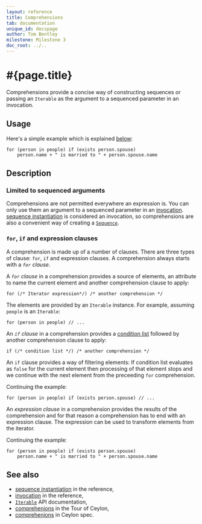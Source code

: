 ```yaml
---
layout: reference
title: Comprehensions
tab: documentation
unique_id: docspage
author: Tom Bentley
milestone: Milestone 3
doc_root: ../..
---
```


# #{page.title}

Comprehensions provide a concise way of constructing sequences or passing an
`Iterable` as the argument to a sequenced parameter in an invocation.

## Usage 

Here's a simple example which is explained 
[below](#for_if_and_expression_clauses):

    for (person in people) if (exists person.spouse) 
        person.name + " is married to " + person.spouse.name


## Description

### Limited to sequenced arguments
Comprehensions are not permitted everywhere an expression is. You can only use
them an 
argument to a sequenced parameter in an [invocation](../invocation). 
[sequence instantiation](../sequence-instantiation) is considered an 
invocation, so comprehensions are also a convenient way of creating a 
[`Sequence`](TODO).

### `for`, `if` and expression clauses

A comprehension is made up of a number of clauses. There are three types of 
clause: `for`, `if` and expression clauses. 
A comprehension always starts with a *`for` clause*. 

A *`for` clause* in a comprehension provides a source of elements, an 
attribute to name the current element and another comprehension clause to 
apply:

    for (/* Iterator expression*/) /* another comprehension */
    
The elements are provided by an `Iterable` instance. 
For example, assuming `people` is an `Iterable`:

    for (person in people) // ...

An *`if` clause* in a comprehension provides a [condition list](../../statement/conditions) 
followed by another comprehension clause to apply:

    if (/* condition list */) /* another comprehension */
    
An `if` clause provides a way of filtering elements: If condition list 
evaluates as `false` for the current element then 
processing of that element stops and we continue with the next element from 
the preceeding 
`for` comprehension.
    
Continuing the example:

    for (person in people) if (exists person.spouse) // ...

An *expression clause* in a comprehension provides the results of the comprehension and for that reason
a comprehension has to end with an expression clause.
The expression can be used to transform elements from the iterator. 

Continuing the example:

    for (person in people) if (exists person.spouse) 
        person.name + " is married to " + person.spouse.name

## See also

* [sequence instantiation](../sequence-instantiation) in the reference,
* [invocation](../invocation) in the reference,
* [`Iterable`](TODO) API documentation,
* [comprehenions](TODO) in the Tour of Ceylon,
* [comprehenions](TODO) in Ceylon spec.
